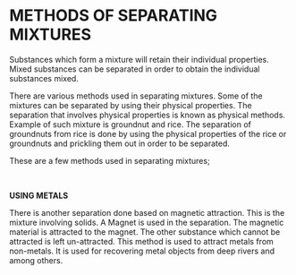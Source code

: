# METHODS OF SEPARATING MIXTURES

Substances which form a mixture will retain their individual properties. Mixed substances can be separated in order to obtain the individual substances mixed.

There are various methods used in separating mixtures. Some of the mixtures can be separated by using their physical properties. The separation that involves physical properties is known as physical methods. Example of such mixture is groundnut and rice. The separation of groundnuts from rice is done by using the physical properties of the rice or groundnuts and prickling them out in order to be separated.

These are a few methods used in separating mixtures;

<br>

**USING METALS**

There is another separation done based on magnetic attraction. This is the mixture involving solids. A Magnet is used in the separation. The magnetic material is attracted to the magnet. The other substance which cannot be attracted is left un-attracted. This method is used to attract metals from non-metals. It is used for recovering metal objects from deep rivers and among others.
